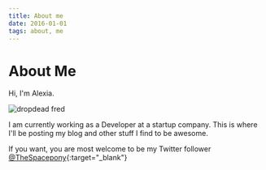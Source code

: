 ```yaml
---
title: About me
date: 2016-01-01
tags: about, me
---
```


# About Me

Hi, I'm Alexia.

![dropdead fred](../images/crazy.gif)

I am currently working as a Developer at a startup company.
This is where I'll be posting my blog and other stuff I find to be awesome.


If you want, you are most welcome to be my Twitter follower [@TheSpacepony](https://twitter.com/thespacepony){:target="_blank"}
